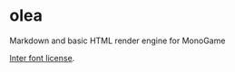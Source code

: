 # olea
Markdown and basic HTML render engine for MonoGame


[Inter font license]([https://duckduckgo.com](https://openfontlicense.org/)).
